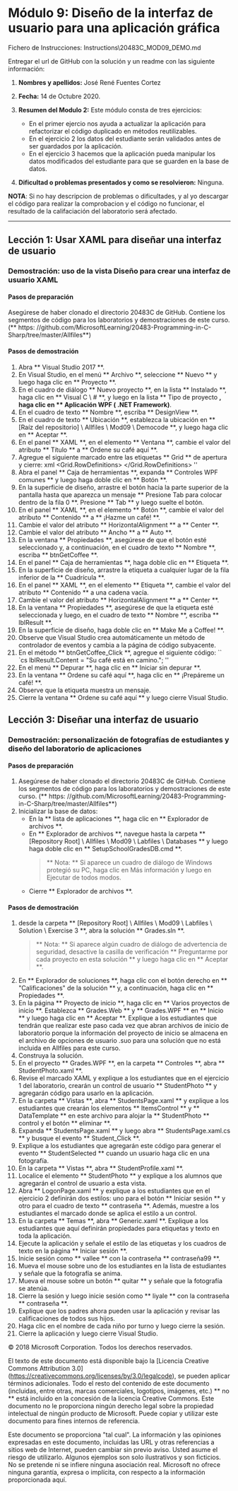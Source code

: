 # Módulo 9: Diseño de la interfaz de usuario para una aplicación gráfica


Fichero de Instrucciones: Instructions\20483C_MOD09_DEMO.md

Entregar el url de GitHub con la solución y un readme con las siguiente información:

1. **Nombres y apellidos:** José René Fuentes Cortez
2. **Fecha:** 14 de Octubre 2020.
3. **Resumen del Modulo 2:** Este módulo consta de tres ejercicios:
    -  En el primer ejercio nos ayuda a actualizar la aplicación para refactorizar el código duplicado en métodos reutilizables.
    - En el ejercicio 2 los datos del estudiante serán validados antes de ser guardados por la aplicación.
    - En el ejercicio 3 hacemos que la aplicación pueda manipular los datos modificados del estudiante para que se  guarden en la base de datos.


4. **Dificultad o problemas presentados y como se resolvieron:** Ninguna.

**NOTA**: Si no hay descripcion de problemas o dificultades, y al yo descargar el código para realizar la comprobacion y el código no funcionar, el resultado de la califaciación del laboratorio será afectado.

---

## Lección 1: Usar XAML para diseñar una interfaz de usuario

### Demostración: uso de la vista Diseño para crear una interfaz de usuario XAML

#### Pasos de preparación

Asegúrese de haber clonado el directorio 20483C de GitHub. Contiene los segmentos de código para los laboratorios y demostraciones de este curso. (** https: //github.com/MicrosoftLearning/20483-Programming-in-C-Sharp/tree/master/Allfiles**)

#### Pasos de demostración

1. Abra ** Visual Studio 2017 **.
2. En Visual Studio, en el menú ** Archivo **, seleccione ** Nuevo ** y luego haga clic en ** Proyecto **.
3. En el cuadro de diálogo ** Nuevo proyecto **, en la lista ** Instalado **, haga clic en ** Visual C \ # **, y luego en la lista ** Tipo de proyecto **, haga clic en ** Aplicación WPF ( .NET Framework)**.
4. En el cuadro de texto ** Nombre **, escriba ** DesignView **.
5. En el cuadro de texto ** Ubicación **, establezca la ubicación en ** [Raíz del repositorio] \\ Allfiles \\ Mod09 \\ Democode **, y luego haga clic en ** Aceptar **.
6. En el panel ** XAML **, en el elemento ** Ventana **, cambie el valor del atributo ** Título ** a ** Ordene su café aquí **.
7. Agregue el siguiente marcado entre las etiquetas ** Grid ** de apertura y cierre:
    xml
    <Grid.RowDefinitions>
       <RowDefinition Height = "Auto" />
       <RowDefinition Height = "*" />
    </Grid.RowDefinitions>
    ''
8. Abra el panel ** Caja de herramientas **, expanda ** Controles WPF comunes ** y luego haga doble clic en ** Botón **.
9. En la superficie de diseño, arrastre el botón hacia la parte superior de la pantalla hasta que aparezca un mensaje ** Presione Tab para colocar dentro de la fila 0 **. Presione ** Tab ** y luego suelte el botón.
10. En el panel ** XAML **, en el elemento ** Botón **, cambie el valor del atributo ** Contenido ** a ** ¡Hazme un café! **.
11. Cambie el valor del atributo ** HorizontalAlignment ** a ** Center **.
12. Cambie el valor del atributo ** Ancho ** a ** Auto **.
13. En la ventana ** Propiedades **, asegúrese de que el botón esté seleccionado y, a continuación, en el cuadro de texto ** Nombre **, escriba ** btnGetCoffee **.
14. En el panel ** Caja de herramientas **, haga doble clic en ** Etiqueta **.
15. En la superficie de diseño, arrastre la etiqueta a cualquier lugar de la fila inferior de la ** Cuadrícula **.
16. En el panel ** XAML **, en el elemento ** Etiqueta **, cambie el valor del atributo ** Contenido ** a una cadena vacía.
17. Cambie el valor del atributo ** HorizontalAlignment ** a ** Center **.
18. En la ventana ** Propiedades **, asegúrese de que la etiqueta esté seleccionada y luego, en el cuadro de texto ** Nombre **, escriba ** lblResult **.
19. En la superficie de diseño, haga doble clic en ** Make Me a Coffee! **.
20. Observe que Visual Studio crea automáticamente un método de controlador de eventos y cambia a la página de código subyacente.
21. En el método ** btnGetCoffee_Click **, agregue el siguiente código:
    `` `cs
    lblResult.Content = "Su café está en camino.";
    ''
22. En el menú ** Depurar **, haga clic en ** Iniciar sin depurar **.
23. En la ventana ** Ordene su café aquí **, haga clic en ** ¡Prepáreme un café! **.
24. Observe que la etiqueta muestra un mensaje.
25. Cierre la ventana ** Ordene su café aquí ** y luego cierre Visual Studio.

## Lección 3: Diseñar una interfaz de usuario

### Demostración: personalización de fotografías de estudiantes y diseño del laboratorio de aplicaciones

#### Pasos de preparación

1. Asegúrese de haber clonado el directorio 20483C de GitHub. Contiene los segmentos de código para los laboratorios y demostraciones de este curso. (** https: //github.com/MicrosoftLearning/20483-Programming-in-C-Sharp/tree/master/Allfiles**)
2. Inicializar la base de datos:
    - En la ** lista de aplicaciones **, haga clic en ** Explorador de archivos **.
    - En ** Explorador de archivos **, navegue hasta la carpeta ** [Repository Root] \ Allfiles \ Mod09 \ Labfiles \ Databases ** y luego haga doble clic en ** SetupSchoolGradesDB.cmd **.
        > ** Nota: ** Si aparece un cuadro de diálogo de Windows protegió su PC, haga clic en Más información y luego en Ejecutar de todos modos.
    - Cierre ** Explorador de archivos **.

#### Pasos de demostración

1. desde la carpeta ** [Repository Root] \ Allfiles \ Mod09 \ Labfiles \ Solution \ Exercise 3 **, abra la solución ** Grades.sln **.
    > ** Nota: ** Si aparece algún cuadro de diálogo de advertencia de seguridad, desactive la casilla de verificación ** Preguntarme por cada proyecto en esta solución ** y luego haga clic en ** Aceptar **.
2. En ** Explorador de soluciones **, haga clic con el botón derecho en ** "Calificaciones" de la solución ** y, a continuación, haga clic en ** Propiedades **.
3. En la página ** Proyecto de inicio **, haga clic en ** Varios proyectos de inicio **. Establezca ** Grades.Web ** y ** Grades.WPF ** en ** Inicio ** y luego haga clic en ** Aceptar **.
    Explique a los estudiantes que tendrán que realizar este paso cada vez que abran archivos de inicio de laboratorio porque la información del proyecto de inicio se almacena en el archivo de opciones de usuario .suo para una solución que no está incluida en Allfiles para este curso.
4. Construya la solución.
5. En el proyecto ** Grades.WPF **, en la carpeta ** Controles **, abra ** StudentPhoto.xaml **.
6. Revise el marcado XAML y explique a los estudiantes que en el ejercicio 1 del laboratorio, crearán un control de usuario ** StudentPhoto ** y agregarán código para usarlo en la aplicación.
7. En la carpeta ** Vistas **, abra ** StudentsPage.xaml ** y explique a los estudiantes que crearán los elementos ** ItemsControl ** y ** DataTemplate ** en este archivo para alojar la ** StudentPhoto ** control y el botón ** eliminar **.
8. Expanda ** StudentsPage.xaml ** y luego abra ** StudentsPage.xaml.cs ** y busque el evento ** Student_Click **.
9. Explique a los estudiantes que agregarán este código para generar el evento ** StudentSelected ** cuando un usuario haga clic en una fotografía.
10. En la carpeta ** Vistas **, abra ** StudentProfile.xaml **.
11. Localice el elemento ** StudentPhoto ** y explique a los alumnos que agregarán el control de usuario a esta vista.
12. Abra ** LogonPage.xaml ** y explique a los estudiantes que en el ejercicio 2 definirán dos estilos: uno para el botón ** Iniciar sesión ** y otro para el cuadro de texto ** contraseña **. Además, muestre a los estudiantes el marcado donde se aplica el estilo a un control.
13. En la carpeta ** Temas **, abra ** Generic.xaml **. Explique a los estudiantes que aquí definirán propiedades para etiquetas y texto en toda la aplicación.
14. Ejecute la aplicación y señale el estilo de las etiquetas y los cuadros de texto en la página ** Iniciar sesión **.
15. Inicie sesión como ** vallee ** con la contraseña ** contraseña99 **.
16. Mueva el mouse sobre uno de los estudiantes en la lista de estudiantes y señale que la fotografía se anima.
17. Mueva el mouse sobre un botón ** quitar ** y señale que la fotografía se atenúa.
18. Cierre la sesión y luego inicie sesión como ** liyale ** con la contraseña ** contraseña **.
19. Explique que los padres ahora pueden usar la aplicación y revisar las calificaciones de todos sus hijos.
20. Haga clic en el nombre de cada niño por turno y luego cierre la sesión.
21. Cierre la aplicación y luego cierre Visual Studio.

© 2018 Microsoft Corporation. Todos los derechos reservados.

El texto de este documento está disponible bajo la [Licencia Creative Commons Attribution 3.0] (https://creativecommons.org/licenses/by/3.0/legalcode), se pueden aplicar términos adicionales. Todo el resto del contenido de este documento (incluidas, entre otras, marcas comerciales, logotipos, imágenes, etc.) ** no ** está incluido en la concesión de la licencia Creative Commons. Este documento no le proporciona ningún derecho legal sobre la propiedad intelectual de ningún producto de Microsoft. Puede copiar y utilizar este documento para fines internos de referencia.

Este documento se proporciona "tal cual". La información y las opiniones expresadas en este documento, incluidas las URL y otras referencias a sitios web de Internet, pueden cambiar sin previo aviso. Usted asume el riesgo de utilizarlo. Algunos ejemplos son solo ilustrativos y son ficticios. No se pretende ni se infiere ninguna asociación real. Microsoft no ofrece ninguna garantía, expresa o implícita, con respecto a la información proporcionada aquí.